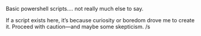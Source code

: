 Basic powershell scripts.... not really much else to say. 

If a script exists here, it’s because curiosity or boredom drove me to create it. Proceed with caution—and maybe some skepticism. /s
